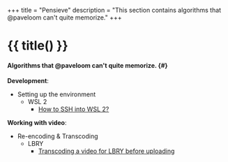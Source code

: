 +++
title = "Pensieve"
description = "This section contains algorithms that @paveloom can't quite memorize."
+++

# {{ title() }}
#### Algorithms that @paveloom can't quite memorize. {#}

**Development**:
- Setting up the environment
  - WSL 2
    - [How to SSH into WSL 2?](/pensieve/how-to-ssh-into-wsl-2)

**Working with video**:
- Re-encoding & Transcoding
  - LBRY
    - [Transcoding a video for LBRY before uploading](/pensieve/transcoding-a-video-for-lbry-before-uploading)
